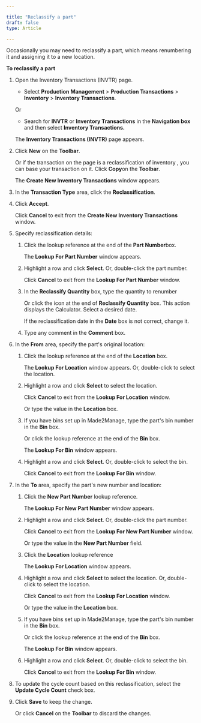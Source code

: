 ```yaml
---

title: "Reclassify a part"
draft: false
type: Article

---
```


Occasionally you may need to reclassify a part, which means renumbering it and assigning it to a new location.

**To reclassify a part**

1. Open the Inventory Transactions (INVTR) page.

    - Select **Production Management** > **Production Transactions** > **Inventory** > **Inventory Transactions**.

    Or

    - Search for **INVTR** or **Inventory Transactions** in the **Navigation box** and then select **Inventory Transactions.**

   The **Inventory Transactions (INVTR)** page appears.

2. Click **New** on the **Toolbar**.

    Or if the transaction on the page is a reclassification of inventory , you can base your transaction on it. Click **Copy**on the **Toolbar**.

    The **Create New Inventory Transactions** window appears.

3. In the **Transaction Type** area, click the **Reclassification**.

4. Click **Accept**.

    Click **Cancel** to exit from the **Create New Inventory Transactions** window.

5. Specify reclassification details:

    1. Click the lookup reference at the end of the **Part Number**box.

        The **Lookup For Part Number** window appears.

    2. Highlight a row and click **Select**. Or, double-click the part number.

        Click **Cancel** to exit from the **Lookup For Part Number** window.

    3. In the **Reclassify Quantity** box, type the quantity to renumber

        Or click the icon at the end of **Reclassify Quantity** box. This action displays the Calculator. Select a desired date.

        If the reclassification date in the **Date** box is not correct, change it.

    4. Type any comment in the **Comment** box.

6. In the **From** area, specify the part's original location:

    1. Click the lookup reference at the end of the **Location** box.

        The **Lookup For Location** window appears. Or, double-click to select the location.

    2. Highlight a row and click **Select** to select the location.

        Click **Cancel** to exit from the **Lookup For Location** window.

        Or type the value in the **Location** box.

    3. If you have bins set up in Made2Manage, type the part's bin number in the **Bin** box.

        Or click the lookup reference at the end of the **Bin** box.

        The **Lookup For Bin** window appears.

    4. Highlight a row and click **Select**. Or, double-click to select the bin.

        Click **Cancel** to exit from the **Lookup For Bin** window.

7. In the **To** area, specify the part's new number and location:

    1. Click the **New Part Number** lookup reference.

        The **Lookup For New Part Number** window appears.

    2. Highlight a row and click **Select**. Or, double-click the part number.

        Click **Cancel** to exit from the **Lookup For New Part Number** window.

        Or type the value in the **New Part Number** field.

    3. Click the **Location** lookup reference

        The **Lookup For Location** window appears.

    4. Highlight a row and click **Select** to select the location. Or, double-click to select the location.

        Click **Cancel** to exit from the **Lookup For Location** window.

        Or type the value in the **Location** box.

    5. If you have bins set up in Made2Manage, type the part's bin number in the **Bin** box.

        Or click the lookup reference at the end of the **Bin** box.

        The **Lookup For Bin** window appears.

    6. Highlight a row and click **Select**. Or, double-click to select the bin.

        Click **Cancel** to exit from the **Lookup For Bin** window.

8. To update the cycle count based on this reclassification, select the **Update Cycle Count** check box.

9. Click **Save** to keep the change.

    Or click **Cancel** on the **Toolbar** to discard the changes.

​